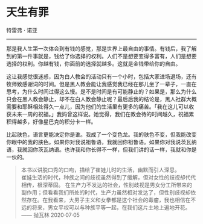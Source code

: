 # 天生有罪

特雷弗 · 诺亚

---

那是我人生第一次体会到有钱的感觉，那是世界上最自由的事情。有钱后，我了解到的第一件事就是，钱给了你选择的权利。人们不是想要变得多富有，人们是想要选择的权利。你越有钱，你面前的选择就越多。这就是金钱带给你的自由。

这让我感觉很迷惑，因为白人教会的活动只有一个小时，包括大家进场退场，还有牧师致感谢词的时间。但是黑人教会能让我感觉我已经在那儿坐了一辈子，一直在思考，为什么时间过得这么慢。是不是时间是有可能静止的？如果是，那么为什么只会在黑人教会静止，却不在白人教会静止呢？最后后我的结论是，黑人社群大概需要和耶稣相处得久一点儿，因为他们的生活里有更多的痛苦。「我在这儿可以收获未来一周的祝福。」我妈曾这样说。她觉得，我们在教会待的时间越久，祝福累积得越多，好像星巴克的积分卡一样。

比起肤色，语言更能决定你是谁。我成了一个变色龙。我的肤色不变，但我能改变你眼中的我的肤色。如果你对我说祖鲁语，我就回你祖鲁语。如果你对我说茨瓦纳语，我就回你茨瓦纳语。也许我和你长得不一样，但我们讲的话一样，我就和你是一伙的。

> 本书以讲脱口秀的口吻，描绘了崔娃儿时的生活，幽默而引人深思。  
> 崔娃生活的时代，种族之间的歧视虽然得到了缓解，但对女性的歧视却代代相传，根深蒂固。
> 在生产力不发达的社会，性别歧视是男女分工所带来的副作用；但看看我们所处的时代，生产力虽然相对发达了，但性别歧视却依然存在。在我看来，大男子主义和女拳都是这个社会的毒瘤，我也相信在不远的将来，男女平权可以与种族平等一起，在我们这片土地上遍地开花。 —— 抛瓦林 2020·07·05
